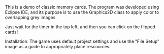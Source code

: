 This is a demo of classic memory cards. The program was developed using Eclipse IDE, and its purpose is to use the Graphics2D class to apply color to overlapping grey images.

Just wait for the timer in the top left, and then you can click on the flipped cards!

Installation:
The game uses default project settings and use the "File Setup" image as a guide to appropriately place rescources.
